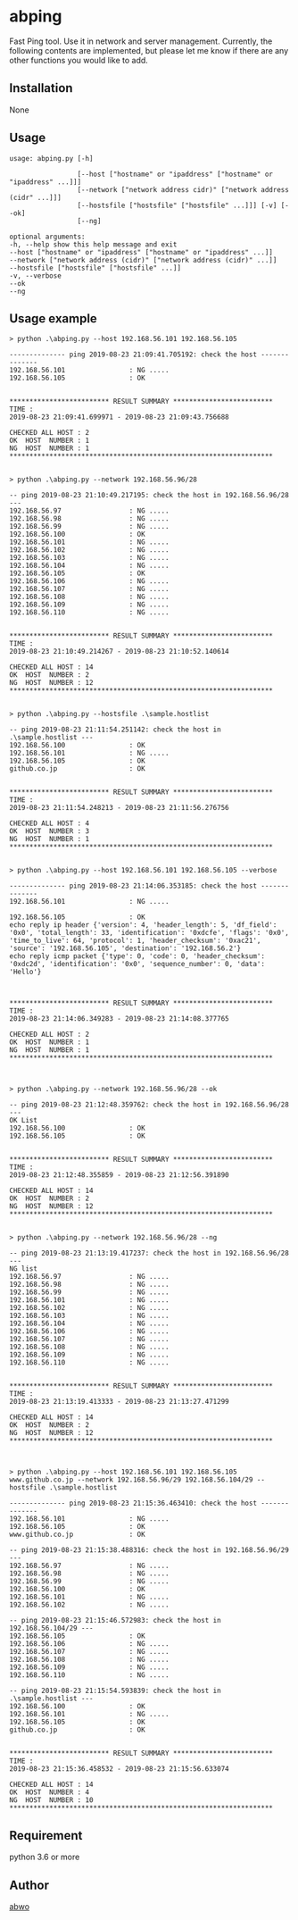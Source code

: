 # abping

Fast Ping tool. Use it in network and server management.
Currently, the following contents are implemented,
but please let me know if there are any other functions you would like to add.

## Installation

None

## Usage

    usage: abping.py [-h]

                     [--host ["hostname" or "ipaddress" ["hostname" or "ipaddress" ...]]]
                     [--network ["network address cidr)" ["network address (cidr" ...]]]
                     [--hostsfile ["hostsfile" ["hostsfile" ...]]] [-v] [--ok]
                     [--ng]

    optional arguments:
    -h, --help show this help message and exit
    --host ["hostname" or "ipaddress" ["hostname" or "ipaddress" ...]]
    --network ["network address (cidr)" ["network address (cidr)" ...]]
    --hostsfile ["hostsfile" ["hostsfile" ...]]
    -v, --verbose
    --ok
    --ng

## Usage example

    > python .\abping.py --host 192.168.56.101 192.168.56.105

    -------------- ping 2019-08-23 21:09:41.705192: check the host --------------
    192.168.56.101                : NG .....
    192.168.56.105                : OK


    ************************* RESULT SUMMARY *************************
    TIME :
    2019-08-23 21:09:41.699971 - 2019-08-23 21:09:43.756688

    CHECKED ALL HOST : 2
    OK  HOST  NUMBER : 1
    NG  HOST  NUMBER : 1
    ******************************************************************


    > python .\abping.py --network 192.168.56.96/28

    -- ping 2019-08-23 21:10:49.217195: check the host in 192.168.56.96/28 ---
    192.168.56.97                 : NG .....
    192.168.56.98                 : NG .....
    192.168.56.99                 : NG .....
    192.168.56.100                : OK
    192.168.56.101                : NG .....
    192.168.56.102                : NG .....
    192.168.56.103                : NG .....
    192.168.56.104                : NG .....
    192.168.56.105                : OK
    192.168.56.106                : NG .....
    192.168.56.107                : NG .....
    192.168.56.108                : NG .....
    192.168.56.109                : NG .....
    192.168.56.110                : NG .....


    ************************* RESULT SUMMARY *************************
    TIME :
    2019-08-23 21:10:49.214267 - 2019-08-23 21:10:52.140614

    CHECKED ALL HOST : 14
    OK  HOST  NUMBER : 2
    NG  HOST  NUMBER : 12
    ******************************************************************


    > python .\abping.py --hostsfile .\sample.hostlist

    -- ping 2019-08-23 21:11:54.251142: check the host in .\sample.hostlist ---
    192.168.56.100                : OK
    192.168.56.101                : NG .....
    192.168.56.105                : OK
    github.co.jp                  : OK


    ************************* RESULT SUMMARY *************************
    TIME :
    2019-08-23 21:11:54.248213 - 2019-08-23 21:11:56.276756

    CHECKED ALL HOST : 4
    OK  HOST  NUMBER : 3
    NG  HOST  NUMBER : 1
    ******************************************************************


    > python .\abping.py --host 192.168.56.101 192.168.56.105 --verbose

    -------------- ping 2019-08-23 21:14:06.353185: check the host --------------
    192.168.56.101                : NG .....

    192.168.56.105                : OK
    echo reply ip header {'version': 4, 'header_length': 5, 'df_field': '0x0', 'total_length': 33, 'identification': '0xdcfe', 'flags': '0x0', 'time_to_live': 64, 'protocol': 1, 'header_checksum': '0xac21', 'source': '192.168.56.105', 'destination': '192.168.56.2'}
    echo reply icmp packet {'type': 0, 'code': 0, 'header_checksum': '0xdc2d', 'identification': '0x0', 'sequence_number': 0, 'data': 'Hello'}



    ************************* RESULT SUMMARY *************************
    TIME :
    2019-08-23 21:14:06.349283 - 2019-08-23 21:14:08.377765

    CHECKED ALL HOST : 2
    OK  HOST  NUMBER : 1
    NG  HOST  NUMBER : 1
    ******************************************************************



    > python .\abping.py --network 192.168.56.96/28 --ok

    -- ping 2019-08-23 21:12:48.359762: check the host in 192.168.56.96/28 ---
    OK List
    192.168.56.100                : OK
    192.168.56.105                : OK


    ************************* RESULT SUMMARY *************************
    TIME :
    2019-08-23 21:12:48.355859 - 2019-08-23 21:12:56.391890

    CHECKED ALL HOST : 14
    OK  HOST  NUMBER : 2
    NG  HOST  NUMBER : 12
    ******************************************************************


    > python .\abping.py --network 192.168.56.96/28 --ng

    -- ping 2019-08-23 21:13:19.417237: check the host in 192.168.56.96/28 ---
    NG list
    192.168.56.97                 : NG .....
    192.168.56.98                 : NG .....
    192.168.56.99                 : NG .....
    192.168.56.101                : NG .....
    192.168.56.102                : NG .....
    192.168.56.103                : NG .....
    192.168.56.104                : NG .....
    192.168.56.106                : NG .....
    192.168.56.107                : NG .....
    192.168.56.108                : NG .....
    192.168.56.109                : NG .....
    192.168.56.110                : NG .....


    ************************* RESULT SUMMARY *************************
    TIME :
    2019-08-23 21:13:19.413333 - 2019-08-23 21:13:27.471299

    CHECKED ALL HOST : 14
    OK  HOST  NUMBER : 2
    NG  HOST  NUMBER : 12
    ******************************************************************



    > python .\abping.py --host 192.168.56.101 192.168.56.105 www.github.co.jp --network 192.168.56.96/29 192.168.56.104/29 --hostsfile .\sample.hostlist

    -------------- ping 2019-08-23 21:15:36.463410: check the host --------------
    192.168.56.101                : NG .....
    192.168.56.105                : OK
    www.github.co.jp              : OK

    -- ping 2019-08-23 21:15:38.488316: check the host in 192.168.56.96/29 ---
    192.168.56.97                 : NG .....
    192.168.56.98                 : NG .....
    192.168.56.99                 : NG .....
    192.168.56.100                : OK
    192.168.56.101                : NG .....
    192.168.56.102                : NG .....

    -- ping 2019-08-23 21:15:46.572983: check the host in 192.168.56.104/29 ---
    192.168.56.105                : OK
    192.168.56.106                : NG .....
    192.168.56.107                : NG .....
    192.168.56.108                : NG .....
    192.168.56.109                : NG .....
    192.168.56.110                : NG .....

    -- ping 2019-08-23 21:15:54.593839: check the host in .\sample.hostlist ---
    192.168.56.100                : OK
    192.168.56.101                : NG .....
    192.168.56.105                : OK
    github.co.jp                  : OK


    ************************* RESULT SUMMARY *************************
    TIME :
    2019-08-23 21:15:36.458532 - 2019-08-23 21:15:56.633074

    CHECKED ALL HOST : 14
    OK  HOST  NUMBER : 4
    NG  HOST  NUMBER : 10
    ******************************************************************

## Requirement

python 3.6 or more

## Author

[abwo](https://github.com/abwo)
